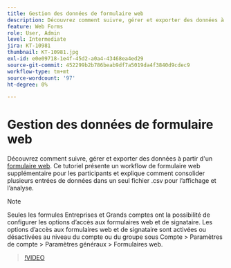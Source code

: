 ```yaml
---
title: Gestion des données de formulaire web
description: Découvrez comment suivre, gérer et exporter des données à partir d’un formulaire web.
feature: Web Forms
role: User, Admin
level: Intermediate
jira: KT-10981
thumbnail: KT-10981.jpg
exl-id: e0e09718-1e4f-45d2-a0a4-43468ea4ed29
source-git-commit: 452299b2b786beab9df7a5019da4f3840d9cdec9
workflow-type: tm+mt
source-wordcount: '97'
ht-degree: 0%

---
```


# Gestion des données de formulaire web

Découvrez comment suivre, gérer et exporter des données à partir d&#39;un [formulaire web](webform.md). Ce tutoriel présente un workflow de formulaire web supplémentaire pour les participants et explique comment consolider plusieurs entrées de données dans un seul fichier .csv pour l’affichage et l’analyse.

>[!NOTE]
>
>Seules les formules Entreprises et Grands comptes ont la possibilité de configurer les options d’accès aux formulaires web et de signataire. Les options d’accès aux formulaires web et de signataire sont activées ou désactivées au niveau du compte ou du groupe sous Compte > Paramètres de compte > Paramètres généraux > Formulaires web.

>[!VIDEO](https://video.tv.adobe.com/v/3417073?quality=12&learn=on&hidetitle=true&captions=fre_fr)
